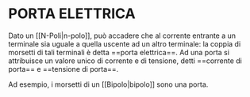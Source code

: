 # PORTA ELETTRICA
Dato un [[N-Poli|n-polo]], può accadere che al corrente entrante a un terminale sia uguale a quella uscente ad un altro terminale: la coppia di morsetti di tali terminali è detta ==porta elettrica==.
Ad una porta si attribuisce un valore unico di corrente e di tensione, detti ==corrente di porta== e ==tensione di porta==.

Ad esempio, i morsetti di un [[Bipolo|bipolo]] sono una porta.
